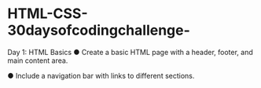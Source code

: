 # HTML-CSS-30daysofcodingchallenge-
Day 1: HTML Basics
● Create a basic HTML page with a header, footer, and main content area.

● Include a navigation bar with links to different sections.
